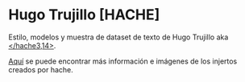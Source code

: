 # Hugo Trujillo [HACHE]

Estilo, modelos y muestra de dataset de texto de Hugo Trujillo aka [</hache3,14>](https://hacheg.github.io/myArtPortafolio/index.html).

[Aquí]() se puede encontrar más información e imágenes de los injertos creados por hache.